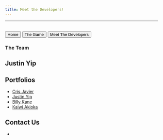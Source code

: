 ```yaml
---
title: Meet the Developers!
---
```

---
<a href=""><button>Home</button></a>
<a href="https://dustpending.github.io/pending.zombies.io/"><button>The Game</button></a>
<a href="contact-us"><button>Meet The Developers</button></a>
---
### The Team

## Justin Yip



## Portfolios

* [Cris Javier](https://crisjavier.github.io/)
* [Justin Yip](https://jyip808.github.io/)
* [Billy Kane](link-to-somewhere)
* [Kaiwi Akioka](https://kakioka.github.io/)

## Contact Us

* 
